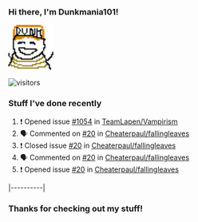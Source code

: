 ### Hi there, I'm Dunkmania101\!
![profile-pic](images/dunkie.png)

![visitors](https://visitor-badge-reloaded.herokuapp.com/badge?page_id=Dunkmania101.Dunkmania101&color=00cf00)

### Stuff I've done recently
<!--START_SECTION:activity-->
1. ❗️ Opened issue [#1054](https://github.com/TeamLapen/Vampirism/issues/1054) in [TeamLapen/Vampirism](https://github.com/TeamLapen/Vampirism)
2. 🗣 Commented on [#20](https://github.com/Cheaterpaul/fallingleaves/issues/20) in [Cheaterpaul/fallingleaves](https://github.com/Cheaterpaul/fallingleaves)
3. ❗️ Closed issue [#20](https://github.com/Cheaterpaul/fallingleaves/issues/20) in [Cheaterpaul/fallingleaves](https://github.com/Cheaterpaul/fallingleaves)
4. 🗣 Commented on [#20](https://github.com/Cheaterpaul/fallingleaves/issues/20) in [Cheaterpaul/fallingleaves](https://github.com/Cheaterpaul/fallingleaves)
5. ❗️ Opened issue [#20](https://github.com/Cheaterpaul/fallingleaves/issues/20) in [Cheaterpaul/fallingleaves](https://github.com/Cheaterpaul/fallingleaves)
<!--END_SECTION:activity-->
|----------|
### Thanks for checking out my stuff\!
